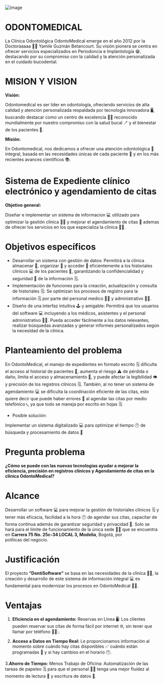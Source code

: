 ![image](https://github.com/paulacubillos/OdontoMedical/assets/171979323/5b2d080f-5475-49b1-832d-15974a4fa46b)
# ODONTOMEDICAL

La Clínica Odontológica OdontoMedical emerge en el año 2012 por la Doctoraaaaa 👩‍⚕️ Yamile Guzmán Betancourt. Su visión pionera se centra en ofrecer servicios especializados en Periodoncia e Implantología 😁, destacando por su compromiso con la calidad y la atención personalizada en el cuidado bucodental.


# MISION Y VISION

**Visión:**

Odontomedical es ser líder en odontología, ofreciendo servicios de alta calidad y atención personalizada respaldada por tecnología innovadora 🖥️, buscando destacar como un centro de excelencia 🏥🦷 reconocido mundialmente por nuestro compromiso con la salud bucal 🪥 y el bienestar de los pacientes 👥.

**Misión:**

En Odontomedical, nos dedicamos a ofrecer una atención odontológica 🦷 integral, basada en las necesidades únicas de cada paciente 👤 y en los más recientes avances científicos 📚.

# Sistema de Expediente clínico electrónico y agendamiento de citas

**Objetivo general:**

Diseñar e implementar un sistema de informacion 💻 utilizado para optimizar la gestión clínica 🏥🦷 y mejorar el agendamiento de citas 📓 ademas de ofrecer los servicios en los que especializa la clinica 🏥🦷.

# Objetivos específicos



- Desarrollar un sistema con gestión de datos: Permitirá a la clínica almacenar 💾, organizar 📁 y acceder 🔑 eficientemente a los historiales clínicos 💻 de los pacientes 👥, garantizando la confidencialidad y seguridad 🔐 de la información 🗒️.
- Implementación de funciones para la creación, actualización y consulta de historiales 🗒️: Se optimizan los procesos de registro para la información 🗒️ por parte del personal medico 👩‍⚕️ y administrativo 👩‍💼.
- Diseño de una interfaz intuitiva 🕹️ y amigable: Permitirá que los usuarios del software 💻 incluyendo a los médicos, asistentes y el personal administrativo 👩‍💼. Pueda acceder fácilmente a los datos relevantes, realizar búsquedas avanzadas y generar informes personalizados según la necesidad de la clínica.


# Planteamiento del problema

En OdontoMedical, el manejo de expedientes en formato escrito 🗒️ dificulta el acceso al historial de pacientes 👤, aumenta el riesgo ⚠️ de pérdida o daño, limita el acceso y almacenamiento 💽, y puede afectar la legibilidad 👁️ y precisión de los registros clínicos 🗒️. También, al no tener un sistema de agendamiento 💻 se dificulta la coordinación eficiente de las citas, esto quiere decir que puede haber errores 🚫 al agendar las citas por medio telefónico 📞, ya que todo se maneja por escrito en hojas 🗒️

- Posible solución:
  
Implementar un sistema digitalizado 💻 para optimizar el tiempo 🕐 de búsqueda y procesamiento de datos 📂

# Pregunta problema

**¿Cómo se puede con las nuevas tecnologías ayudar a mejorar la eficiencia, precisión en registros clínicos y Agendamiento de citas en la clínica OdontoMedical?**

# Alcance

Desarrollar un software 💻 para mejorar la gestión de historiales clínicos 🗒️ y tener más eficacia, facilidad a la hora 🕐 de agendar sus citas, capacitar de forma continua además de garantizar seguridad  y privacidad 🔐. Solo se hará para el límite de funcionamiento de la única sede 🏥🦷 que se encuentra en **Carrera 75 No. 25c-34 LOCAL 3, Modelia**, Bogotá, por políticas del negocio.

# Justificación

El proyecto **“DentiSoftware”** se basa en las necesidades de la clínica 🏥🦷, la creación y desarrollo de este sistema de información integral 💻 es fundamental para modernizar los procesos en OdontoMedical 🏥🦷.

# Ventajas

1. **Eficiencia en el agendamiento:**
Reservas en Línea 🖥️: Los clientes pueden reservar sus citas de forma fácil por internet 🌐, sin tener que llamar por teléfono 🚫📞:.
	
2. **Acceso a Datos en Tiempo Real:** Le proporcionamos información al momento sobre cuándo hay citas disponibles ✅ cuándo están programadas 📆 y si hay cambios en el horario 🕐.

 3.**Ahorro de Tiempo:**
Menos Trabajo de Oficina: Automatización de las tareas de papeleo 🗒️ para que el personal 👩‍💼 tenga una mejor fluidez al momento de lectura 📖 y escritura de datos 📝.

